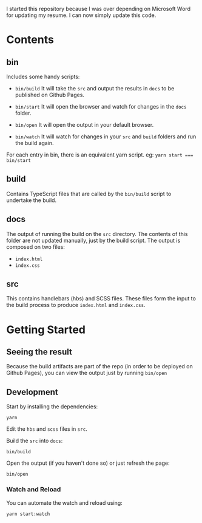 I started this repository because I was over depending on Microsoft Word for updating my resume. I can now simply update this code.

# Contents

## bin

Includes some handy scripts:

- `bin/build`
It will take the `src` and output the results in `docs` to be published on Github Pages.

- `bin/start`
It will open the browser and watch for changes in the `docs` folder.

- `bin/open`
It will open the output in your default browser.

- `bin/watch`
It will watch for changes in your `src` and `build` folders and run the build again.

For each entry in bin, there is an equivalent yarn script. eg: `yarn start === bin/start`

## build

Contains TypeScript files that are called by the `bin/build` script to undertake the build.

## docs

The output of running the build on the `src` directory. The contents of this folder are not updated manually, just by the build script. The output is composed on two files:
- `index.html`
- `index.css`

## src

This contains handlebars (hbs) and SCSS files. These files form the input to the build process to produce `index.html` and `index.css`.

# Getting Started

## Seeing the result

Because the build artifacts are part of the repo (in order to be deployed on Github Pages), you can view the output just by running `bin/open`

## Development

Start by installing the dependencies:

```
yarn
```

Edit the `hbs` and `scss` files in `src`.

Build the `src` into `docs`:

```
bin/build
```

Open the output (if you haven't done so) or just refresh the page:

```
bin/open
```

### Watch and Reload

You can automate the watch and reload using:

```
yarn start:watch
```